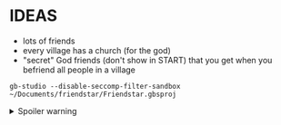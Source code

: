 # IDEAS

- lots of friends
- every village has a church (for the god)
- "secret" God friends (don't show in START) that you get when you befriend all people in a village

```
gb-studio --disable-seccomp-filter-sandbox ~/Documents/friendstar/Friendstar.gbsproj
```


<details>
  <summary>Spoiler warning</summary>
 
# GODS

- fire - desert
- water - snowy
- earth - forest
- wind - holy

- Each god will give you differnt conversations in churches.

# ENDGAME

Must have all the gods (every friend in game) and they will battle some big enemy for you.


# FRIENDS

## Forest

### David

- No quest, just talk to them.

### Inky

- Get lost synth (well)
- Friend them to get a new village music track?
- 1 friend to open door.

### Angel

- Missing kid
- 3 friends to open door
- kid should be in house to indicate quest is completed

### James

- Wants a turnip for dinner.
- Must fight turnip in hole, in forest
- better fighting would maybe be better (inventory, stats, etc) but I also like the simple "anyone can fight, just don't give up" approach
- 2 friends to open door

### Danny

- 5 friends to friend her.


## Desert

### Belle

- Must beat Horse in a rap-battle

### Josh

- Get the bike part (SW desert, go down hole, solve maze, NE of other area, grab skull)
- 6 friends to open door


### Sandra

### Simon

### Oreo

### Alijah

### Riley

### Mason

### Bobby

### Charlie

### Mike

### Tim

### Emily

### Kristin

### Sara

### Wade

### Liz

### Knute

### Steve

### Laura

### Nicole

### Anne

### Donna


# WALKTHROUGH

- start in forest
- friend David ion Forest Village
- get Inky's synth, talk to them to friend
- talk to James, fight turnip, talk to James
- talk to Angel, talk to batman-kid in forest ("I am the night!"), convince him to go with you (you are looking for villains, you are a sidekick) talk to Angel, again
  
</details>

